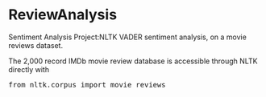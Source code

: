 # ReviewAnalysis
Sentiment Analysis Project:NLTK VADER sentiment analysis, on a movie reviews dataset.

The 2,000 record IMDb movie review database is accessible through NLTK directly with
<pre>from nltk.corpus import movie_reviews</pre>

